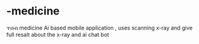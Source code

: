 # -medicine
ጥበብ medicine Ai based mobile  application , uses scanning x-ray and give full resalt about the x-ray and ai chat bot  
